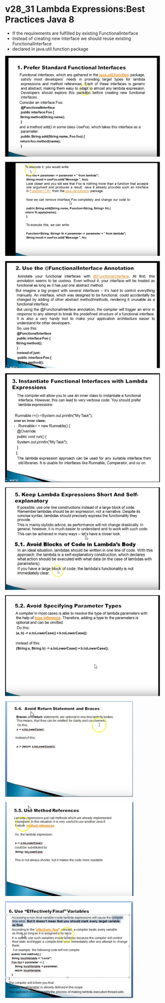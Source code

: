 # v28_31 Lambda Expressions:Best Practices Java 8

- If the requirements are fulfilled by existing FunctionalInterface
- Instead of creating new Interface we should reuse existing FunctionalInterface
- declared in java.util.function package
 
 
 ![alt text](https://github.com/pawanmandhan/1-Java8-LambdaExpressionandFunctionalInterface/blob/master/img/v28/lambda-expressions-best-practices-1.png)
 
  ![alt text](https://github.com/pawanmandhan/1-Java8-LambdaExpressionandFunctionalInterface/blob/master/img/v28/lambda-expressions-best-practices-2.png)

  ![alt text](https://github.com/pawanmandhan/1-Java8-LambdaExpressionandFunctionalInterface/blob/master/img/v28/lambda-expressions-best-practices-3.png)
  
  ![alt text](https://github.com/pawanmandhan/1-Java8-LambdaExpressionandFunctionalInterface/blob/master/img/v28/lambda-expressions-best-practices-4.png)
  
  ![alt text](https://github.com/pawanmandhan/1-Java8-LambdaExpressionandFunctionalInterface/blob/master/img/v28/lambda-expressions-best-practices-5.png)
  
  ![alt text](https://github.com/pawanmandhan/1-Java8-LambdaExpressionandFunctionalInterface/blob/master/img/v28/lambda-expressions-best-practices-6.png)
  
  ![alt text](https://github.com/pawanmandhan/1-Java8-LambdaExpressionandFunctionalInterface/blob/master/img/v28/lambda-expressions-best-practices-7.png)
  
  ![alt text](https://github.com/pawanmandhan/1-Java8-LambdaExpressionandFunctionalInterface/blob/master/img/v28/lambda-expressions-best-practices-8.png)
  
  ![alt text](https://github.com/pawanmandhan/1-Java8-LambdaExpressionandFunctionalInterface/blob/master/img/v28/lambda-expressions-best-practices-9.png)